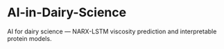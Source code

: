 # AI-in-Dairy-Science
AI for dairy science — NARX-LSTM viscosity prediction and interpretable protein models.
